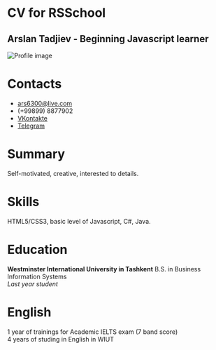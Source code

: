 # CV for RSSchool

## Arslan Tadjiev - Beginning Javascript learner

![Profile image](https://avatars2.githubusercontent.com/u/28512469?s=460&v=4)

# Contacts

- ars6300@live.com
- (+99899) 8877902
- [VKontakte](https://https://vk.com/arslan_hd)
- [Telegram](https://t.me/arslan_hd)

# Summary
Self-motivated, creative, interested to details.

# Skills
HTML5/CSS3, basic level of Javascript, C#, Java.

# Education
**Westminster International University in Tashkent** 
B.S. in Business Information Systems  
_Last year student_

# English
1 year of trainings for Academic IELTS exam (7 band score)  
4 years of studing in English in WIUT